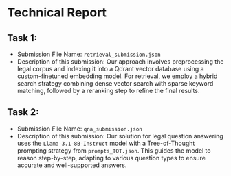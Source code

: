 # Technical Report

## Task 1:

- Submission File Name: `retrieval_submission.json`
- Description of this submission: Our approach involves preprocessing the legal corpus and indexing it into a Qdrant vector database using a custom-finetuned embedding model. For retrieval, we employ a hybrid search strategy combining dense vector search with sparse keyword matching, followed by a reranking step to refine the final results.

## Task 2:

- Submission File Name: `qna_submission.json`
- Description of this submission: Our solution for legal question answering uses the `Llama-3.1-8B-Instruct` model with a Tree-of-Thought prompting strategy from `prompts_TOT.json`. This guides the model to reason step-by-step, adapting to various question types to ensure accurate and well-supported answers.
